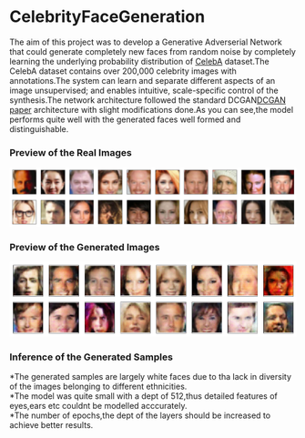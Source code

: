 # CelebrityFaceGeneration

The aim of this project was to develop a Generative Adverserial Network that could generate completely new faces from random noise by completely learning the underlying probability distribution of [CelebA](http://mmlab.ie.cuhk.edu.hk/projects/CelebA.html) dataset.The CelebA dataset contains over 200,000 celebrity images with annotations.The system can learn and separate different aspects of an image unsupervised; and enables intuitive, scale-specific control of the synthesis.The network architecture followed the standard DCGAN[DCGAN paper](https://arxiv.org/pdf/1511.06434.pdf) architecture with slight modifications done.As you can see,the model performs quite well with the generated faces well formed and distinguishable.

### Preview of the Real Images
![Training Image](https://github.com/SoumyadeepJana/CelebrityFaceGeneration/blob/master/real.png)

### Preview of the Generated Images
![Training Image](https://github.com/SoumyadeepJana/CelebrityFaceGeneration/blob/master/generated.png)

### Inference of the Generated Samples
*The generated samples are largely white faces due to tha lack in diversity of the images belonging to different ethnicities.<br>
*The model was quite small with a dept of 512,thus detailed features of eyes,ears etc couldnt be modelled acccurately.<br>
*The number of epochs,the dept of the layers should be increased to achieve better results.
